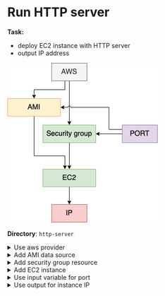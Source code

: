 # Run HTTP server

**Task:**
- deploy EC2 instance with HTTP server
- output IP address

![http server](http-server.png)

**Directory**: `http-server`

<details>
<summary>Use aws provider</summary>

```hcl
provider "aws" {
  region = "eu-central-1"
}
```
</details>

<details>
<summary>Add AMI data source</summary>

- use arguments:
    - `owners`
    - `most_recent`
    - `filter` block by name

```hcl
data "aws_ami" "ubuntu" {
  owners = ["099720109477"] # AWS account ID of Canonical
  most_recent = true
  filter = {
    name = "name"
    values = ["ubuntu/images/hvm-ssd/ubuntu-bionic-18.04-amd64-server-*"]
  }
}
```
</details>

<details>
<summary>Add security group resource</summary>

- use arguments:
    - `name` - name of the security group
    - `ingress` - incoming traffic configuration
        - `from_port` - `to_port` - open ports range
        - `protocol`
        - `cidr_blocks` - CIDR block for incoming IP addresses
</details>

<details>
<summary>Add EC2 instance</summary>

- `ami` - use from resource
- `instance_type`
- `vpc_security_group_ids` - use `id` of previously created security group
- `user_data` - for running custom script after deploying, use heredoc syntax
- `tags.Name` - name on AWS
</details>

<details>
<summary>Use input variable for port</summary>

- use `varaible` syntax
    - `description`
    - `default`
    - `type`
- use variable reference (`var.<VARIABLE_NAME>`) in security group
- use interpolation `"${...}"` in `user_data`
</details>

<details>
<summary>Use output for instance IP</summary>

- use `output "<NAME>" {value, description}` syntax
</details>